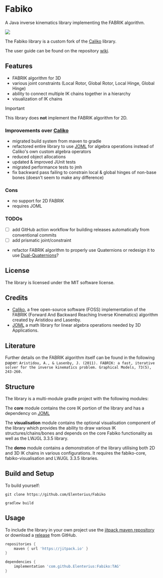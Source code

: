 # Fabiko

A Java inverse kinematics library implementing the FABRIK algorithm.

[![](https://jitpack.io/v/Elenterius/Fabiko.svg)](https://jitpack.io/#Elenterius/Fabiko)

The Fabiko library is a custom fork of the [Caliko](https://github.com/FedUni/caliko) library.

The user guide can be found on the repository [wiki](https://github.com/Elenterius/Fabiko/wiki).

## Features

- FABRIK algorithm for 3D
- various joint constraints (Local Rotor, Global Rotor, Local Hinge, Global Hinge)
- ability to connect multiple IK chains together in a hierarchy
- visualization of IK chains

> [!important]
> This library does **not** implement the FABRIK algorithm for 2D.

### Improvements over [Caliko](https://github.com/FedUni/caliko)

- migrated build system from maven to gradle
- refactored entire library to use [JOML](https://github.com/JOML-CI/JOML) for algebra operations instead of Caliko's
  own custom algebra operators
- reduced object allocations
- updated & improved JUnit tests
- migrated performance tests to jmh
- fix backward pass failing to constrain local & global hinges of non-base bones (doesn't seem to make any difference)

### Cons

- no support for 2D FABRIK
- requires JOML

### TODOs

- [ ] add GitHub action workflow for building releases automatically from conventional commits
- [ ] add prismatic joint/constraint
- refactor FABRIK algorithm to properly use Quaternions or redesign it to
  use [Dual-Quaternions](https://cs.gmu.edu/~jmlien/teaching/cs451/uploads/Main/dual-quaternion.pdf)?

## License

The library is licensed under the MIT software license.

## Credits

- [Caliko](https://github.com/FedUni/caliko), a free open-source software (FOSS) implementation of the
FABRIK (Forward And Backward Reaching Inverse Kinematics) algorithm created by Aristidou and Lasenby.
- [JOML](https://github.com/JOML-CI/JOML) a math library for linear algebra operations needed by 3D Applications.

## Literature

Further details on the FABRIK algorithm itself can be found in the following paper:
`Aristidou, A., & Lasenby, J. (2011). FABRIK: a fast, iterative solver for the inverse kinematics problem. Graphical Models, 73(5), 243-260.`

## Structure

The library is a multi-module gradle project with the following modules:

The **core** module contains the core IK portion of the library and has a dependency
on [JOML](https://github.com/JOML-CI/JOML)

The **visualisation** module contains the optional visualisation component of the library which provides the ability to
draw various IK structures/chains/bones and depends on the core Fabiko functionality as well as the LWJGL 3.3.5 library.

The **demo** module contains a demonstration of the library utilising both 2D and 3D IK chains in various
configurations. It requires the fabiko-core, fabiko-visualisation and LWJGL 3.3.5 libraries.

## Build and Setup

To build yourself:

`git clone https://github.com/Elenterius/Fabiko`

`gradlew build`

## Usage

To include the library in your own project use the [jitpack maven repository](https://jitpack.io/#Elenterius/Fabiko/) or
download a [release](https://github.com/Elenterius/Fabiko/releases) from GitHub.

```gradle
repositories {
    maven { url 'https://jitpack.io' }
}
```

```gradle
dependencies {
    implementation 'com.github.Elenterius:Fabiko:TAG'
}
```
